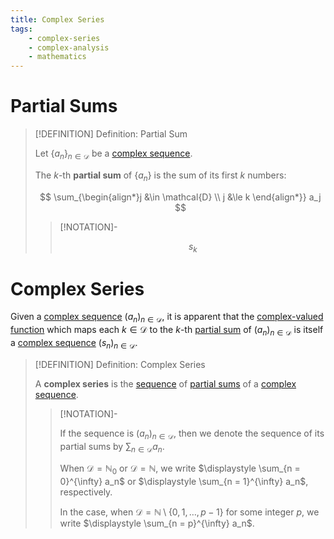 ```yaml
---
title: Complex Series
tags:
    - complex-series
    - complex-analysis
    - mathematics
---
```


# Partial Sums

>[!DEFINITION] Definition: Partial Sum
>
>Let $\{a_n\}_{n \in \mathcal{D}}$ be a [complex sequence](../Complex%20Sequences/index.md). 
>
>The $k$-th **partial sum** of $\{a_n\}$ is the sum of its first $k$ numbers:
>
>$$
>\sum_{\begin{align*}j &\in \mathcal{D} \\ j &\le k \end{align*}} a_j
>$$
>
>>[!NOTATION]-
>>
>>$$
>>s_k
>>$$
>>
>

# Complex Series

Given a [complex sequence](../Complex%20Sequences/index.md) $(a_n)_{n \in \mathcal{D}}$, it is apparent that the [complex-valued function](../Complex-Valued%20Function.md) which maps each $k \in \mathcal{D}$ to the $k$-th [partial sum](./index.md#partial%20sums) of $(a_n)_{n \in \mathcal{D}}$ is itself a [complex sequence](../Complex%20Sequences/index.md) $(s_n)_{n \in \mathcal{D}}$.

>[!DEFINITION] Definition: Complex Series
>
>A **complex series** is the [sequence](../Complex%20Sequences/index.md) of [partial sums](./index.md#partial%20sums) of a [complex sequence](../Complex%20Sequences/index.md).
>
>>[!NOTATION]-
>>
>>If the sequence is $(a_n)_{n \in \mathcal{D}}$, then we denote the sequence of its partial sums by $\displaystyle \sum_{n \in \mathcal{D}} a_n$. 
>>
>>When $\mathcal{D} = \mathbb{N}_0$ or $\mathcal{D} = \mathbb{N}$, we write $\displaystyle \sum_{n = 0}^{\infty} a_n$ or $\displaystyle \sum_{n = 1}^{\infty} a_n$, respectively.
>>
>>In the case, when $\mathcal{D} = \mathbb{N} \setminus \{0, 1, \dotsc, p - 1\}$ for some integer $p$, we write $\displaystyle \sum_{n = p}^{\infty} a_n$.
>>
>
